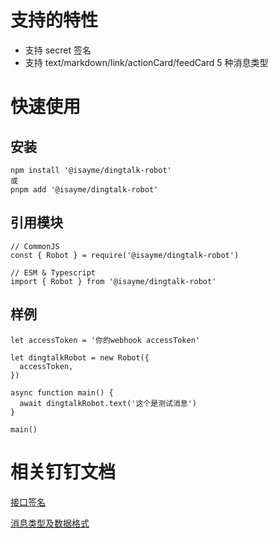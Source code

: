 # 支持的特性

- 支持 secret 签名
- 支持 text/markdown/link/actionCard/feedCard 5 种消息类型

# 快速使用

## 安装

```
npm install '@isayme/dingtalk-robot'
或
pnpm add '@isayme/dingtalk-robot'
```

## 引用模块

```
// CommonJS
const { Robot } = require('@isayme/dingtalk-robot')

// ESM & Typescript
import { Robot } from '@isayme/dingtalk-robot'
```

## 样例

```
let accessToken = '你的webhook accessToken'

let dingtalkRobot = new Robot({
  accessToken,
})

async function main() {
  await dingtalkRobot.text('这个是测试消息')
}

main()
```

# 相关钉钉文档

[接口签名](https://open.dingtalk.com/document/robots/customize-robot-security-settings)

[消息类型及数据格式](https://open.dingtalk.com/document/isvapp/custom-bot-access-send-message)
